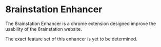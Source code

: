 # 8rainstation Enhancer

The 8rainstation Enhancer is a chrome extension designed improve the
usability of the 8rainstation website.

The exact feature set of this enhancer is yet to be determined.
